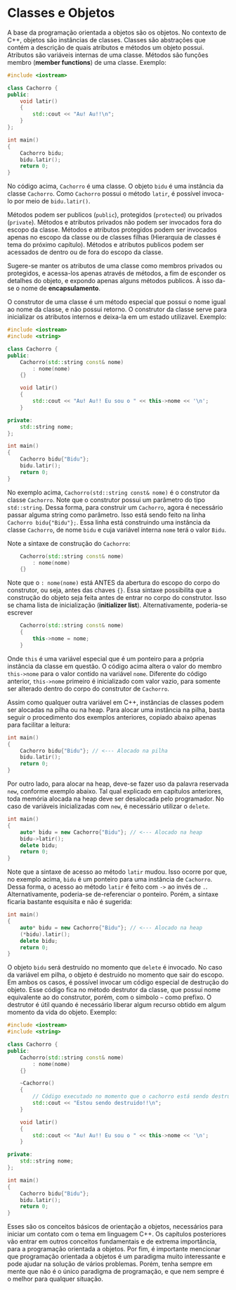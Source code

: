 Classes e Objetos
===

A base da programação orientada a objetos são os objetos. No contexto de C++, objetos são instâncias de classes. Classes são abstrações que contém a descrição de quais atributos e métodos um objeto possui. Atributos são variáveis internas de uma classe. Métodos são funções membro (__member functions__) de uma classe. Exemplo:

```c++
#include <iostream>

class Cachorro {
public:
    void latir()
    {
        std::cout << "Au! Au!!\n";
    }
};

int main()
{
    Cachorro bidu;
    bidu.latir();
    return 0;
}
```

No código acima, `Cachorro` é uma classe. O objeto `bidu` é uma instância da classe `Cachorro`. Como `Cachorro` possui o método `latir`, é possível invoca-lo por meio de `bidu.latir()`.

Métodos podem ser publicos (`public`), protegidos (`protected`) ou privados (`private`). Métodos e atributos privados não podem ser invocados fora do escopo da classe. Métodos e atributos protegidos podem ser invocados apenas no escopo da classe ou de classes filhas (Hierarquia de classes é tema do próximo capítulo). Métodos e atributos publicos podem ser acessados de dentro ou de fora do escopo da classe.

Sugere-se manter os atributos de uma classe como membros privados ou protegidos, e acessa-los apenas através de métodos, a fim de esconder os detalhes do objeto, e expondo apenas alguns métodos publicos. À isso da-se o nome de __encapsulamento__.

O construtor de uma classe é um método especial que possui o nome igual ao nome da classe, e não possui retorno. O construtor da classe serve para inicializar os atributos internos e deixa-la em um estado utilizavel. Exemplo:

```c++
#include <iostream>
#include <string>

class Cachorro {
public:
    Cachorro(std::string const& nome)
        : nome(nome)
    {}

    void latir()
    {
        std::cout << "Au! Au!! Eu sou o " << this->nome << '\n';
    }

private:
    std::string nome;
};

int main()
{
    Cachorro bidu{"Bidu"};
    bidu.latir();
    return 0;
}
```

No exemplo acima, `Cachorro(std::string const& nome)` é o construtor da classe `Cachorro`. Note que o construtor possui um parâmetro do tipo `std::string`. Dessa forma, para construir um `Cachorro`, agora é necessário passar alguma string como parâmetro. Isso está sendo feito na linha `Cachorro bidu{"Bidu"};`. Essa linha está construindo uma instância da classe `Cachorro`, de nome `bidu` e cuja variável interna `nome` terá o valor `Bidu`.

Note a sintaxe de construção do `Cachorro`:

```c++
    Cachorro(std::string const& nome)
        : nome(nome)
    {}
```

Note que o `: nome(nome)` está ANTES da abertura do escopo do corpo do construtor, ou seja, antes das chaves `{}`. Essa sintaxe possibilita que a construção do objeto seja feita antes de entrar no corpo do construtor. Isso se chama lista de inicialização (__initializer list__). Alternativamente, poderia-se escrever

```c++
    Cachorro(std::string const& nome)
    {
        this->nome = nome;
    }
```

Onde `this` é uma variável especial que é um ponteiro para a própria instância da classe em questão. O código acima altera o valor do membro `this->nome` para o valor contido na variável `nome`. Diferente do código anterior, `this->nome` primeiro é inicializado com valor vazio, para somente ser alterado dentro do corpo do construtor de `Cachorro`.

Assim como qualquer outra variável em C++, instâncias de classes podem ser alocadas na pilha ou na heap. Para alocar uma instância na pilha, basta seguir o procedimento dos exemplos anteriores, copiado abaixo apenas para facilitar a leitura:

```c++
int main()
{
    Cachorro bidu{"Bidu"}; // <--- Alocado na pilha
    bidu.latir();
    return 0;
}
```

Por outro lado, para alocar na heap, deve-se fazer uso da palavra reservada `new`, conforme exemplo abaixo. Tal qual explicado em capítulos anteriores, toda memória alocada na heap deve ser desalocada pelo programador. No caso de variáveis inicializadas com `new`, é necessário utilizar o `delete`.

```c++
int main()
{
    auto* bidu = new Cachorro{"Bidu"}; // <--- Alocado na heap
    bidu->latir();
    delete bidu;
    return 0;
}
```

Note que a sintaxe de acesso ao método `latir` mudou. Isso ocorre por que, no exemplo acima, `bidu` é um ponteiro para uma instância de `Cachorro`. Dessa forma, o acesso ao método `latir` é feito com `->` ao invés de `.`. Alternativamente, poderia-se de-referenciar o ponteiro. Porém, a sintaxe ficaria bastante esquisita e não é sugerida:

```c++
int main()
{
    auto* bidu = new Cachorro{"Bidu"}; // <--- Alocado na heap
    (*bidu).latir();
    delete bidu;
    return 0;
}
```

O objeto `bidu` será destruído no momento que `delete` é invocado. No caso da variável em pilha, o objeto é destruido no momento que sair do escopo. Em ambos os casos, é possível invocar um código especial de destrução do objeto. Esse código fica no método destrutor da classe, que possui nome equivalente ao do construtor, porém, com o simbolo `~` como prefixo. O destrutor é útil quando é necessário liberar algum recurso obtido em algum momento da vida do objeto. Exemplo:

```c++
#include <iostream>
#include <string>

class Cachorro {
public:
    Cachorro(std::string const& nome)
        : nome(nome)
    {}

    ~Cachorro()
    {
        // Código executado no momento que o cachorro está sendo destruido
        std::cout << "Estou sendo destruido!!\n";
    }

    void latir()
    {
        std::cout << "Au! Au!! Eu sou o " << this->nome << '\n';
    }

private:
    std::string nome;
};

int main()
{
    Cachorro bidu{"Bidu"};
    bidu.latir();
    return 0;
}
```

Esses são os conceitos básicos de orientação a objetos, necessários para iniciar um contato com o tema em linguagem C++. Os capítulos posteriores vão entrar em outros conceitos fundamentais e de extrema importância, para a programação orientada a objetos. Por fim, é importante mencionar que programação orientada a objetos é um paradigma muito interessante e pode ajudar na solução de vários problemas. Porém, tenha sempre em mente que não é o único paradigma de programação, e que nem sempre é o melhor para qualquer situação.
